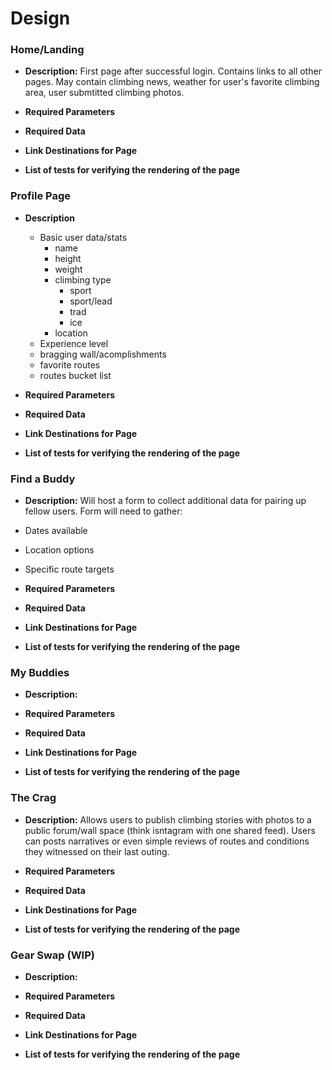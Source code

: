 # Design

### Home/Landing
* __Description:__ 
First page after successful login.  Contains links to all other pages.  May contain climbing news, weather for user's favorite climbing area, user submtitted climbing photos.
* __Required Parameters__

* __Required Data__

* __Link Destinations for Page__

* __List of tests for verifying the rendering of the page__

### Profile Page
* __Description__ 
  * Basic user data/stats
    * name 
    * height
    * weight
    * climbing type
      * sport
      * sport/lead
      * trad
      * ice  
    * location
  * Experience level
  * bragging wall/acomplishments
  * favorite routes
  * routes bucket list 

* __Required Parameters__

* __Required Data__

* __Link Destinations for Page__

* __List of tests for verifying the rendering of the page__

### Find a Buddy
* __Description:__
Will host a form to collect additional data for pairing up fellow users. Form will need to gather:
* Dates available
* Location options
* Specific route targets

* __Required Parameters__

* __Required Data__

* __Link Destinations for Page__

* __List of tests for verifying the rendering of the page__

### My Buddies
* __Description:__ 

* __Required Parameters__

* __Required Data__

* __Link Destinations for Page__

* __List of tests for verifying the rendering of the page__

### The Crag
* __Description:__ 
Allows users to publish climbing stories with photos to a public forum/wall space (think isntagram with one shared feed). Users can posts narratives or even simple reviews of routes and conditions they witnessed on their last outing.
* __Required Parameters__

* __Required Data__

* __Link Destinations for Page__

* __List of tests for verifying the rendering of the page__


### Gear Swap (WIP)
* __Description:__ 

* __Required Parameters__

* __Required Data__

* __Link Destinations for Page__

* __List of tests for verifying the rendering of the page__


